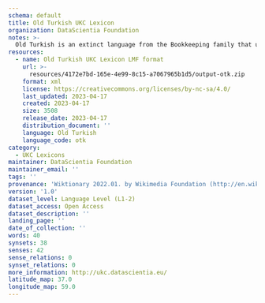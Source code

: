 ```yaml
---
schema: default
title: Old Turkish UKC Lexicon
organization: DataScientia Foundation
notes: >-
  Old Turkish is an extinct language from the Bookkeeping family that used to be spoken in Eurasia. The UKC Lexicon of Old Turkish is represented as a lexico-semantic network. It consists of words, word senses, synsets, as well as sense-level and synset-level relationships
resources:
  - name: Old Turkish UKC Lexicon LMF format
    url: >-
      resources/4172e7bd-165e-4e99-8c15-a7067965b1d5/output-otk.zip
    format: xml
    license: https://creativecommons.org/licenses/by-nc-sa/4.0/
    last_updated: 2023-04-17
    created: 2023-04-17
    size: 3508
    release_date: 2023-04-17
    distribution_document: ''
    language: Old Turkish
    language_code: otk
category:
  - UKC Lexicons
maintainer: DataScientia Foundation
maintainer_email: ''
tags: ''
provenance: 'Wiktionary 2022.01. by Wikimedia Foundation (http://en.wiktionary.org); CogNet 2.1 by Khuyagbaatar Batsuren, National University of Mongolia (http://cognet.ukc.disi.unitn.it); Princeton WordNet 2.1 by Princeton University (https://wordnet.princeton.edu)'
version: '1.0'
dataset_level: Language Level (L1-2)
dataset_access: Open Access
dataset_description: ''
landing_page: ''
date_of_collection: ''
words: 40
synsets: 38
senses: 42
sense_relations: 0
synset_relations: 0
more_information: http://ukc.datascientia.eu/
latitude_map: 37.0
longitude_map: 59.0
---
```

